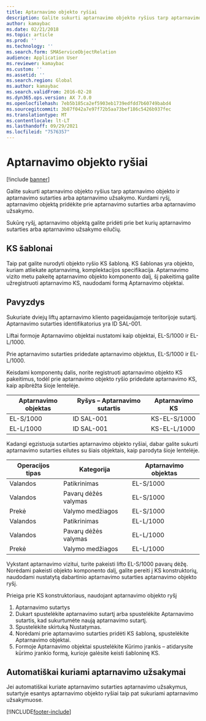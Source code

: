 ```yaml
---
title: Aptarnavimo objekto ryšiai
description: Galite sukurti aptarnavimo objekto ryšius tarp aptarnavimo objekto ir aptarnavimo sutarties arba aptarnavimo užsakymo.
author: kamaybac
ms.date: 02/21/2018
ms.topic: article
ms.prod: ''
ms.technology: ''
ms.search.form: SMAServiceObjectRelation
audience: Application User
ms.reviewer: kamaybac
ms.custom: ''
ms.assetid: ''
ms.search.region: Global
ms.author: kamaybac
ms.search.validFrom: 2016-02-28
ms.dyn365.ops.version: AX 7.0.0
ms.openlocfilehash: 7eb5b185ca2ef5903eb1739edfdd7b60749babd4
ms.sourcegitcommit: 3b87f042a7e97f72b5aa73bef186c5426b937fec
ms.translationtype: MT
ms.contentlocale: lt-LT
ms.lasthandoff: 09/29/2021
ms.locfileid: "7576357"
---
```

# <a name="service-object-relations"></a>Aptarnavimo objekto ryšiai 

[!include [banner](../includes/banner.md)]

Galite sukurti aptarnavimo objekto ryšius tarp aptarnavimo objekto ir aptarnavimo sutarties arba aptarnavimo užsakymo. Kurdami ryšį, aptarnavimo objektą pridėkite prie aptarnavimo sutarties arba aptarnavimo užsakymo.

Sukūrę ryšį, aptarnavimo objektą galite pridėti prie bet kurių aptarnavimo sutarties arba aptarnavimo užsakymo eilučių.

## <a name="template-boms"></a>KS šablonai

Taip pat galite nurodyti objekto ryšio KS šabloną. KS šablonas yra objekto, kuriam atliekate aptarnavimą, komplektacijos specifikacija. Aptarnavimo vizito metu pakeitę aptarnavimo objekto komponento dalį, šį pakeitimą galite užregistruoti aptarnavimo KS, naudodami formą Aptarnavimo objektai.

## <a name="example"></a>Pavyzdys

Sukuriate dviejų liftų aptarnavimo kliento pageidaujamoje teritorijoje sutartį.
Aptarnavimo sutarties identifikatorius yra ID SAL-001.

Liftai formoje Aptarnavimo objektai nustatomi kaip objektai, EL-S/1000 ir EL-L/1000.

Prie aptarnavimo sutarties pridedate aptarnavimo objektus, EL-S/1000 ir EL-L/1000.

Keisdami komponentų dalis, norite registruoti aptarnavimo objekto KS pakeitimus, todėl prie aptarnavimo objekto ryšio pridedate aptarnavimo KS, kaip apibrėžta šioje lentelėje.

| Aptarnavimo objektas | Ryšys – Aptarnavimo sutartis | Aptarnavimo KS   |
|----------------|------------------------------|---------------|
| EL-S/1000      | ID SAL-001                   | KS-EL-S/1000 |
| EL-L/1000      | ID SAL-001                   | KS-EL-L/1000 |

Kadangi egzistuoja sutarties aptarnavimo objekto ryšiai, dabar galite sukurti aptarnavimo sutarties eilutes su šiais objektais, kaip parodyta šioje lentelėje.

| Operacijos tipas | Kategorija           | Aptarnavimo objektas |
|------------------|--------------------|----------------|
| Valandos             | Patikrinimas         | EL-S/1000      |
| Valandos             | Pavarų dėžės valymas  | EL-S/1000      |
| Prekė             | Valymo medžiagos | EL-S/1000      |
| Valandos             | Patikrinimas         | EL-L/1000      |
| Valandos             | Pavarų dėžės valymas   | EL-L/1000      |
| Prekė             | Valymo medžiagos | EL-L/1000      |

Vykstant aptarnavimo vizitui, turite pakeisti lifto EL-S/1000 pavarų dėžę. Norėdami pakeisti objekto komponento dalį, galite pereiti į KS konstruktorių, naudodami nustatytą dabartinio aptarnavimo sutarties aptarnavimo objekto ryšį.

Prieiga prie KS konstruktoriaus, naudojant aptarnavimo objekto ryšį

1. Aptarnavimo sutartys
2. Dukart spustelėkite aptarnavimo sutartį arba spustelėkite Aptarnavimo sutartis, kad sukurtumėte naują aptarnavimo sutartį.
3. Spustelėkite skirtuką Nustatymas.
4. Norėdami prie aptarnavimo sutarties pridėti KS šabloną, spustelėkite Aptarnavimo objektai.
5. Formoje Aptarnavimo objektai spustelėkite Kūrimo įrankis – atidarysite kūrimo įrankio formą, kurioje galėsite keisti šabloninę KS.

## <a name="automatically-created-service-orders"></a>Automatiškai kuriami aptarnavimo užsakymai

Jei automatiškai kuriate aptarnavimo sutarties aptarnavimo užsakymus, sutartyje esantys aptarnavimo objekto ryšiai taip pat sukuriami aptarnavimo užsakymuose.



[!INCLUDE[footer-include](../../includes/footer-banner.md)]